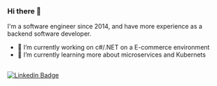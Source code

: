### Hi there 👋

I'm a software engineer since 2014, and have more experience as a backend software developer. 

- 🔭 I’m currently working on c#/.NET on a E-commerce environment
- 🌱 I’m currently learning more about microservices and Kubernets

##

[![Linkedin Badge](https://img.shields.io/badge/Reach_me_at:-LinkedIn-blue?style=for-the-badge&logo=Linkedin&logoColor=white/)](https://www.linkedin.com/in/lucas-vago-dar%C3%B3s-53352164/)
<!--
**lucasvdaros/lucasvdaros** is a ✨ _special_ ✨ repository because its `README.md` (this file) appears on your GitHub profile.

Here are some ideas to get you started:

- 🔭 I’m currently working on ...
- 🌱 I’m currently learning ...
- 👯 I’m looking to collaborate on ...
- 🤔 I’m looking for help with ...
- 💬 Ask me about ...
- 📫 How to reach me: ...
- 😄 Pronouns: ...
- ⚡ Fun fact: ...
-->
